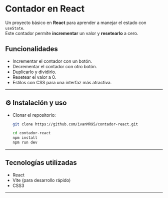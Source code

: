 # Contador en React

Un proyecto básico en **React** para aprender a manejar el estado con `useState`.  
Este contador permite **incrementar** un valor y **resetearlo** a cero.

## Funcionalidades

- Incrementar el contador con un botón.
- Decrementar el contador con otro botón.
- Duplicarlo y dividirlo.
- Resetear el valor a 0.
- Estilos con CSS para una interfaz más atractiva.

---

## ⚙️ Instalación y uso

- Clonar el repositorio:

  ```bash
  git clone https://github.com/ivanMR95/contador-react.git

  cd contador-react
  npm install
  npm run dev
  ```

---

## Tecnologías utilizadas

- React
- Vite (para desarrollo rápido)
- CSS3

---
